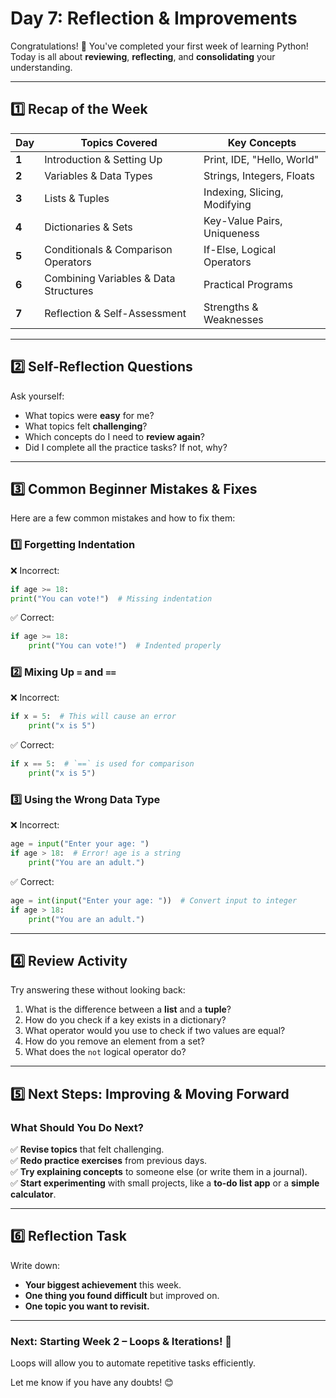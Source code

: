 # **Day 7: Reflection & Improvements**  

Congratulations! 🎉 You've completed your first week of learning Python! Today is all about **reviewing**, **reflecting**, and **consolidating** your understanding.  

---

## **1️⃣ Recap of the Week**  

| **Day** | **Topics Covered**                                  | **Key Concepts** |
|---------|--------------------------------------------------|----------------|
| **1**   | Introduction & Setting Up                        | Print, IDE, "Hello, World" |
| **2**   | Variables & Data Types                           | Strings, Integers, Floats |
| **3**   | Lists & Tuples                                   | Indexing, Slicing, Modifying |
| **4**   | Dictionaries & Sets                             | Key-Value Pairs, Uniqueness |
| **5**   | Conditionals & Comparison Operators            | If-Else, Logical Operators |
| **6**   | Combining Variables & Data Structures         | Practical Programs |
| **7**   | Reflection & Self-Assessment                  | Strengths & Weaknesses |

---

## **2️⃣ Self-Reflection Questions**  

Ask yourself:  
- What topics were **easy** for me?  
- What topics felt **challenging**?  
- Which concepts do I need to **review again**?  
- Did I complete all the practice tasks? If not, why?  

---

## **3️⃣ Common Beginner Mistakes & Fixes**  

Here are a few common mistakes and how to fix them:  

### **1️⃣ Forgetting Indentation**  
❌ Incorrect:
```python
if age >= 18:
print("You can vote!")  # Missing indentation
```
✅ Correct:
```python
if age >= 18:
    print("You can vote!")  # Indented properly
```

### **2️⃣ Mixing Up `=` and `==`**  
❌ Incorrect:
```python
if x = 5:  # This will cause an error
    print("x is 5")
```
✅ Correct:
```python
if x == 5:  # `==` is used for comparison
    print("x is 5")
```

### **3️⃣ Using the Wrong Data Type**  
❌ Incorrect:
```python
age = input("Enter your age: ")
if age > 18:  # Error! age is a string
    print("You are an adult.")
```
✅ Correct:
```python
age = int(input("Enter your age: "))  # Convert input to integer
if age > 18:
    print("You are an adult.")
```

---

## **4️⃣ Review Activity**  
Try answering these without looking back:  

1. What is the difference between a **list** and a **tuple**?  
2. How do you check if a key exists in a dictionary?  
3. What operator would you use to check if two values are equal?  
4. How do you remove an element from a set?  
5. What does the `not` logical operator do?  

---

## **5️⃣ Next Steps: Improving & Moving Forward**  

### **What Should You Do Next?**  
✅ **Revise topics** that felt challenging.  
✅ **Redo practice exercises** from previous days.  
✅ **Try explaining concepts** to someone else (or write them in a journal).  
✅ **Start experimenting** with small projects, like a **to-do list app** or a **simple calculator**.  

---

## **6️⃣ Reflection Task**  
Write down:  
- **Your biggest achievement** this week.  
- **One thing you found difficult** but improved on.  
- **One topic you want to revisit.**  

---

### **Next: Starting Week 2 – Loops & Iterations! 🚀**  
Loops will allow you to automate repetitive tasks efficiently.  

Let me know if you have any doubts! 😊